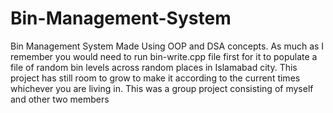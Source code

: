 # Bin-Management-System
Bin Management System Made Using OOP and DSA concepts.
 As much as I remember you would need to run bin-write.cpp file first for it to populate a file of random bin levels across random places in Islamabad city.
 This project has still room to grow to make it according to the current times whichever you are living in.
 This was a group project consisting of myself and other two members
